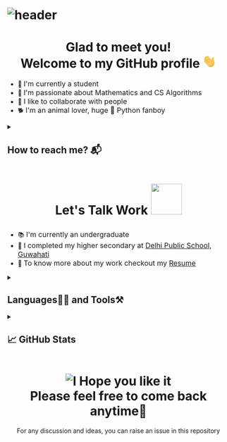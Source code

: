 <h1>
    
![header](https://user-images.githubusercontent.com/86138251/218232865-aa87404d-d852-4225-a716-9538e95c1165.png) 

</h1>

<h1 align="center">Glad to meet you!<br>Welcome to my GitHub profile <img src="./resources/wave.gif" widht="30px" height="30px"></h1>
<ul>
    <li>🏢 <font size="3">I'm currently a student</font></li>
    <li>💜 <font size="3">I'm passionate about Mathematics and CS Algorithms</font></li>
    <li>🤝 <font size="3">I like to collaborate with people</font></li>
    <li>🐕 <font size="3">I'm an animal lover, huge 🐍 Python fanboy</font></li>
</ul>

<details>
    <summary><h2 style="padding-bottom:0px">How to reach me? 📬</h2></summary>
    <br>
    <a href="https://www.linkedin.com/in/saiyam-sandhir/"><img src="https://img.shields.io/badge/LinkedIn-blue?logo=linkedin&logoColor=white&style=for-the-badge" height="30px" widht="30px"></a>
    <a href="https://twitter.com/saiyam_sandhir"><img src="https://img.shields.io/badge/twitter-blue?logo=twitter&logoColor=white&style=for-the-badge" height="30px" widht="30px"></a>
    <a href="https://github.com/saiyam-sandhir"><img src="https://img.shields.io/badge/GitHub-purple?logo=github&logoColor=white&style=for-the-badge" height="30px" widht="30px"></a>
    <a href="mailto:saiyamsandhir@gmail.com"><img src="https://img.shields.io/badge/Email-red?logo=&Color=white&style=for-the-badge" height="30px" widht="30px"></a>
</details>

<h1 align="center">
    
Let's Talk Work <img src="https://user-images.githubusercontent.com/86138251/218233261-bd23436f-3981-43a5-876f-164e1452f0ac.gif" width="70px" height="70px">

</h1>
    
<ul>
    <li>📚 <font size="3">I'm currently an undergraduate</font></li>
    <li>🏫 <font size="3">I completed my higher secondary at <a href="https://dpsguwahati.org/">Delhi Public School, Guwahati</a></font></li>
    <li>🤔 <font size="3">To know more about my work checkout my <a href="">Resume</a></font></li>
</ul>

<details>
    <summary><h2 style="padding-bottom:0px">Languages👨‍💻 and Tools⚒</h2></summary>
    <br>
    <p align="center"><img src="https://user-images.githubusercontent.com/86138251/218233362-d3163c93-56b4-4fae-bf5f-0dda7049b306.png" alt="Python" height="50px" width="50px">&nbsp;&nbsp;&nbsp;&nbsp;&nbsp;<img src="https://user-images.githubusercontent.com/86138251/218233379-17cf8073-b5c6-40ae-810a-79382f450117.png" alt="HTML5" height="50px" width="50px">&nbsp;&nbsp;&nbsp;&nbsp;&nbsp;<img src="https://user-images.githubusercontent.com/86138251/218233406-655d7705-722d-4d78-9758-493aeb3634ed.png" alt="CSS3" height="50px" width="50px">&nbsp;&nbsp;&nbsp;&nbsp;&nbsp;<img src="https://user-images.githubusercontent.com/86138251/218233418-92976154-7bfc-49b2-b622-c6ab2f1d0c50.png" alt="Bootstrap" height="50px" width="50px"></p>
    <p align="center"><img src="https://user-images.githubusercontent.com/86138251/218233493-d166e1a4-0f34-48c4-84f4-92e63ea52764.png" alt="git" height="50px" width="50px">&nbsp;&nbsp;&nbsp;&nbsp;&nbsp;<img src="https://user-images.githubusercontent.com/86138251/218233506-326cb211-c919-47cc-9bbe-f9487db75a4b.png" alt="GitHub" height="50px" width="50px">&nbsp;&nbsp;&nbsp;&nbsp;&nbsp;<img src="https://user-images.githubusercontent.com/86138251/218233551-5734666c-7404-40c3-92b0-012dbf5e90c8.png" alt="MySQL" height="50px" width="50px">&nbsp;&nbsp;&nbsp;&nbsp;&nbsp;<img src="https://user-images.githubusercontent.com/86138251/218233564-a74f7589-513f-49e7-b77a-7bb8152a7784.png" alt="Markdown" height="50px" width="50px"></p>
    <p align="center"><img src="https://user-images.githubusercontent.com/86138251/218233578-b5dbec00-b534-4a2d-8e1c-f6cf2a208f77.png" alt="VS Code" height="50px" width="50px">&nbsp;&nbsp;&nbsp;&nbsp;&nbsp;<img src="https://user-images.githubusercontent.com/86138251/218233596-180667ff-a155-4892-a668-096937a972be.png" alt="Jupyter Notebook" height="50px" width="98px">&nbsp;&nbsp;&nbsp;&nbsp;&nbsp;<img src="https://user-images.githubusercontent.com/86138251/218233609-61c38cfb-0509-4909-a803-5b6e363f9245.svg" alt="Notepad++" height="50px" width="50px">&nbsp;&nbsp;&nbsp;&nbsp;&nbsp;<img src="https://user-images.githubusercontent.com/86138251/218233624-074c04a0-afb9-4dfa-a028-0beffc914ba6.png" alt="Windows" height="50px" width="50px"></p>
</details>

<details>
    <summary><h2>📈 GitHub Stats</h2></summary>
    <br>
    <p align="center">
        <img src="https://github-readme-stats.vercel.app/api?username=saiyam-sandhir&theme=highcontrast&show_icons=true&count_private=true" width="48%">
        <img src="https://github-readme-streak-stats.herokuapp.com/?user=saiyam-sandhir&theme=highcontrast" width="48%">
    </p>
</details>

<h1 align="center"><img src="https://user-images.githubusercontent.com/86138251/218233717-f8cc4f1e-409f-4a6c-b7e5-3fe21aeed73d.gif" alt="I Hope you like it" height="150px" width="199px"><br>Please feel free to come back anytime🧑</h1>
<p align="center">For any discussion and ideas, you can raise an issue in this repository</p>
